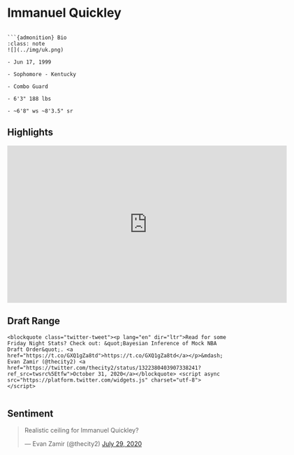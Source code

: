 Immanuel Quickley
===
```{image} ../img/immanuel_quickley.jpg
```

```{margin}
```{admonition} Bio
:class: note
![](../img/uk.png)

- Jun 17, 1999

- Sophomore - Kentucky

- Combo Guard

- 6'3" 188 lbs

- ~6'8" ws ~8'3.5" sr
```

## Highlights
<iframe width="640" height="360" src="https://www.youtube.com/embed/wKH9PQKRRU4" frameborder="0" allow="accelerometer; autoplay; encrypted-media; gyroscope; picture-in-picture" allowfullscreen></iframe>

## Draft Range
```{margin}
<blockquote class="twitter-tweet"><p lang="en" dir="ltr">Read for some Friday Night Stats? Check out: &quot;Bayesian Inference of Mock NBA Draft Order&quot;. <a href="https://t.co/GXQ1gZa8td">https://t.co/GXQ1gZa8td</a></p>&mdash; Evan Zamir (@thecity2) <a href="https://twitter.com/thecity2/status/1322380403907338241?ref_src=twsrc%5Etfw">October 31, 2020</a></blockquote> <script async src="https://platform.twitter.com/widgets.js" charset="utf-8"></script>
```

```{image} ../plrange/immanuel_quickley.png
```

## Sentiment

<blockquote class="twitter-tweet"><p lang="en" dir="ltr">Realistic ceiling for Immanuel Quickley?</p>&mdash; Evan Zamir (@thecity2) <a href="https://twitter.com/thecity2/status/1288513210446835712?ref_src=twsrc%5Etfw">July 29, 2020</a></blockquote> <script async src="https://platform.twitter.com/widgets.js" charset="utf-8"></script>